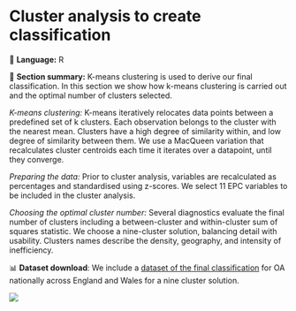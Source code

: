# Cluster analysis to create classification

💬 **Language:** R

📌 **Section summary:** K-means clustering is used to derive our final classification. In this section we show how k-means clustering is carried out and the optimal number of clusters selected.

*K-means clustering:* K-means iteratively relocates data points between a predefined set of k clusters. Each observation belongs to the cluster with the nearest mean. Clusters have a high degree of similarity within, and low degree of similarity between them. We use a MacQueen variation that recalculates cluster centroids each time it iterates over a datapoint, until they converge. 

*Preparing the data:* Prior to cluster analysis, variables are recalculated as percentages and standardised using z-scores. We select 11 EPC variables to be included in the cluster analysis.

*Choosing the optimal cluster number:* Several diagnostics evaluate the final number of clusters including a between-cluster and within-cluster sum of squares statistic. We choose a nine-cluster solution, balancing detail with usability. Clusters names describe the density, geography, and intensity of inefficiency.

📊 **Dataset download**: We include a [dataset of the final classification](https://github.com/CaitHRobinson/private-rental-efficiency/blob/main/cluster/PRS_EPC_OA_clusters_9.zip) for OA nationally across England and Wales for a nine cluster solution.

<img src="https://github.com/user-attachments/assets/f7972654-0857-4589-bea0-b648a0d37689">





